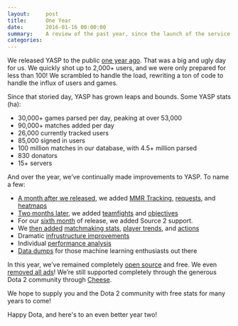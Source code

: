 ```yaml
---
layout:     post
title:      One Year
date:       2016-01-16 00:00:00
summary:    A review of the past year, since the launch of the service
categories: 
---
```


We released YASP to the public [one year ago](https://www.reddit.com/r/DotA2/comments/2sp595/introducing_yasp_a_free_opensource_stats_website/).
That was a big and ugly day for us. We quickly shot up to 2,000+ users, and we were only prepared for less than 100! We scrambled to handle the load,
rewriting a ton of code to handle the influx of users and games.

Since that storied day, YASP has grown leaps and bounds. Some YASP stats (ha):

* 30,000+ games parsed per day, peaking at over 53,000  
* 90,000+ matches added per day  
* 26,000 currently tracked users  
* 85,000 signed in users  
* 100 million matches in our database, with 4.5+ million parsed  
* 830 donators  
* 15+ servers  

And over the year, we’ve continually made improvements to YASP. To name a few:
* [A month after we released](https://www.reddit.com/r/DotA2/comments/2xhk84/yasp_free_game_stats_and_replay_parsing_better/),
  we added [MMR Tracking](https://yasp.co/blog/35), [requests](https://yasp.co/blog//request), and [heatmaps](https://yasp.co/matches/2053267901/performances)  
* [Two months later](https://www.reddit.com/r/DotA2/comments/339c6p/yasp_introducing_teamfight_analysis_and_more/cqipysp), we added 
  [teamfights](http://yasp.co/matches/1408333834/teamfights) and [objectives](http://yasp.co/matches/1408333834/objectives)  
* For our [sixth month](https://www.reddit.com/r/DotA2/comments/3kcgla/yasp_source_2_ads/) of release, we added Source 2 support.  
* We [then added](https://yasp.co/blog/29) [matchmaking stats](https://yasp.co/mmstats), [player trends](https://yasp.co/players/102344608/trends), 
 and [actions](https://yasp.co/matches/2053267901/actions)  
* Dramatic [infrustructure improvements](https://yasp.co/blog/32)  
* Individual [performance analysis](https://yasp.co/blog/34)  
* [Data dumps](https://yasp.co/blog/33) for those machine learning enthusiasts out there  

In this year, we’ve remained completely [open source](https://github.com/yasp-dota/yasp) and free. We even [removed all ads](https://yasp.co/blog/28)!
We’re still supported completely through the generous Dota 2 community through [Cheese](https://yasp.co/carry).

We hope to supply you and the Dota 2 community with free stats for many years to come!

Happy Dota, and here's to an even better year two!
